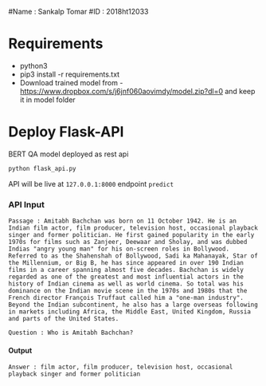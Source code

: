 #Name : Sankalp Tomar
#ID : 2018ht12033

# Requirements
- python3
- pip3 install -r requirements.txt
- Download trained model from - https://www.dropbox.com/s/j6jnf060aovimdy/model.zip?dl=0
and keep it in model folder

# Deploy Flask-API
BERT QA model deployed as rest api

```bash
python flask_api.py
```
API will be live at `127.0.0.1:8000` endpoint `predict`

### API Input 
```
Passage : Amitabh Bachchan was born on 11 October 1942. He is an Indian film actor, film producer, television host, occasional playback singer and former politician. He first gained popularity in the early 1970s for films such as Zanjeer, Deewaar and Sholay, and was dubbed Indias "angry young man" for his on-screen roles in Bollywood. Referred to as the Shahenshah of Bollywood, Sadi ka Mahanayak, Star of the Millennium, or Big B, he has since appeared in over 190 Indian films in a career spanning almost five decades. Bachchan is widely regarded as one of the greatest and most influential actors in the history of Indian cinema as well as world cinema. So total was his dominance on the Indian movie scene in the 1970s and 1980s that the French director François Truffaut called him a "one-man industry". Beyond the Indian subcontinent, he also has a large overseas following in markets including Africa, the Middle East, United Kingdom, Russia and parts of the United States.

Question : Who is Amitabh Bachchan?
```
#### Output
```
Answer : film actor, film producer, television host, occasional playback singer and former politician
```

